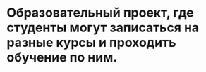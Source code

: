 # Образовательный проект, где студенты могут записаться на разные курсы и проходить обучение по ним. 

